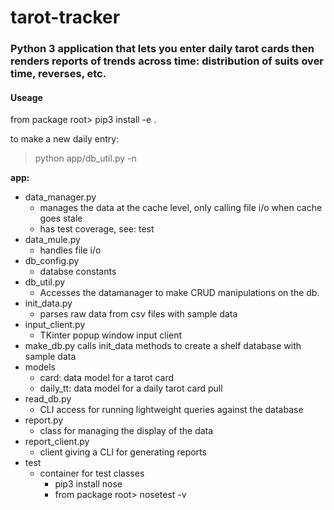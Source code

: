 # tarot-tracker
### Python 3 application that lets you enter daily tarot cards then renders reports of trends across time: distribution of suits over time, reverses, etc.

#### Useage
from package root> pip3 install -e .

to make a new daily entry:
>python app/db\_util.py -n

**app:**
- data\_manager.py
  - manages the data at the cache level, only calling file i/o when cache goes stale
  - has test coverage, see: test
- data\_mule.py
  - handles file i/o
- db\_config.py
  - databse constants
- db\_util.py
  - Accesses the datamanager to make CRUD manipulations on the db. 
- init\_data.py
  - parses raw data from csv files with sample data
- input\_client.py
  - TKinter popup window input client
- make\_db.py
  calls init\_data methods to create a shelf database with sample data
- models
  - card: data model for a tarot card
  - daily\_tt: data model for a daily tarot card pull
- read\_db.py
  - CLI access for running lightweight queries against the database
- report.py
  - class for managing the display of the data
- report\_client.py
  - client giving a CLI for generating reports
- test
  - container for test classes
    - pip3 install nose
    - from package root> nosetest -v
